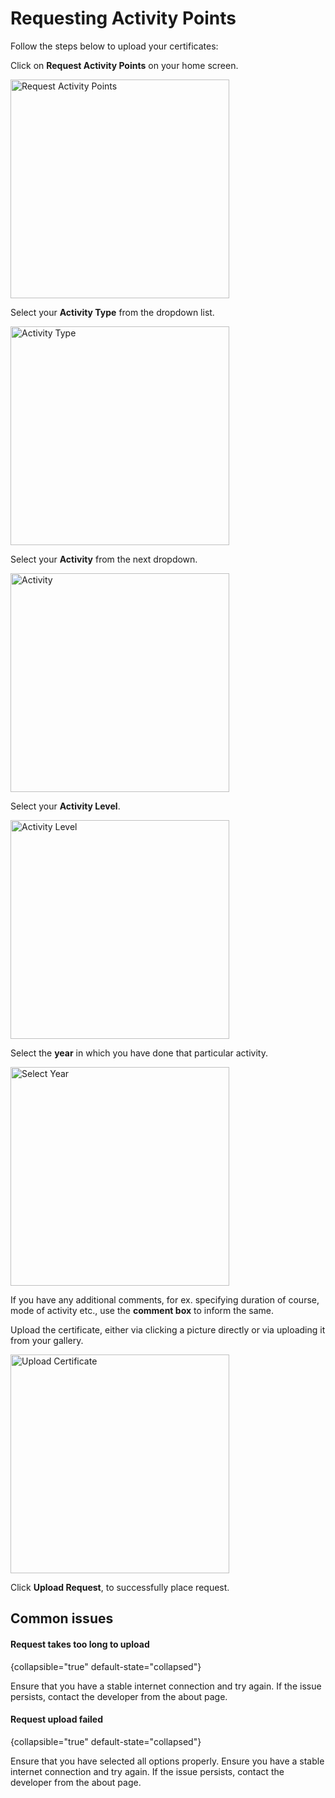 # Requesting Activity Points

Follow the steps below to upload your certificates:

<procedure title="Upload New Request" id="upload-new-req">
    <step>
        <p>Click on <strong>Request Activity Points</strong> on your home screen.</p>
        <img src="home.png" alt="Request Activity Points" border-effect="line" width="350"/>
    </step>
    <step>
        <p>Select your <strong>Activity Type</strong> from the dropdown list.</p>
        <img src="newReq1.png" alt="Activity Type" border-effect="line" width="350"/>
    </step>
    <step>
        <p>Select your <strong>Activity</strong> from the next dropdown.</p>
        <img src="newReq2.png" alt="Activity" border-effect="line" width="350"/>
    </step>
    <step>
        <p>Select your <strong>Activity Level</strong>.</p>
        <img src="newReq3.png" alt="Activity Level" border-effect="line" width="350"/>
    </step>
    <step>
        <p>Select the <strong>year</strong> in which you have done that particular activity.</p>
        <img src="newReq4.png" alt="Select Year" border-effect="line" width="350"/>
    </step>
    <step>
        <p>If you have any additional comments, for ex. specifying duration of course, mode of activity etc., use the <strong>comment box</strong> to inform the same.</p>
    </step>
    <step>
        <p>Upload the certificate, either via clicking a picture directly or via uploading it from your gallery.</p>
        <img src="newReq5.png" alt="Upload Certificate" border-effect="line" width="350"/>
    </step>
    <step>
        <p>Click <strong>Upload Request</strong>, to successfully place request.</p>
    </step>
</procedure>

## Common issues

#### Request takes too long to upload

{collapsible="true" default-state="collapsed"}

Ensure that you have a stable internet connection and try again. If the issue persists, contact the developer from the
about page.

#### Request upload failed

{collapsible="true" default-state="collapsed"}

Ensure that you have selected all options properly. Ensure you have a stable internet connection and try again. If the
issue persists, contact the developer from the about page.